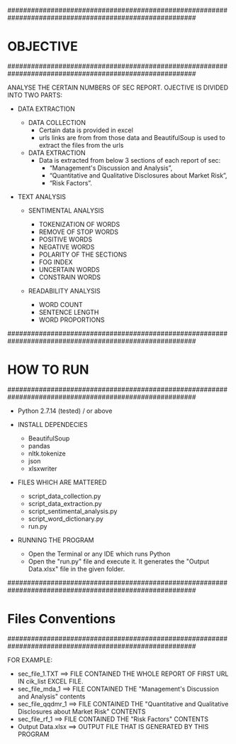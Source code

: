 ########################################################################################################
#                                                   OBJECTIVE
########################################################################################################

ANALYSE THE CERTAIN NUMBERS OF SEC REPORT. OJECTIVE IS DIVIDED INTO TWO PARTS:
* DATA EXTRACTION
    * DATA COLLECTION
        * Certain data is provided in excel
        * urls links are from from those data and BeautifulSoup is used to extract the files from the     urls
    * DATA EXTRACTION
        * Data is extracted from below 3 sections of each report of sec:
            * “Management's Discussion and Analysis”, 
            * “Quantitative and Qualitative Disclosures about Market Risk”,  
            * “Risk Factors”. 

* TEXT ANALYSIS
    * SENTIMENTAL ANALYSIS
        * TOKENIZATION OF WORDS
        * REMOVE OF STOP WORDS
        * POSITIVE WORDS
        * NEGATIVE WORDS
        * POLARITY OF THE SECTIONS
        * FOG INDEX
        * UNCERTAIN WORDS
        * CONSTRAIN WORDS

    * READABILITY ANALYSIS  
        * WORD COUNT
        * SENTENCE LENGTH
        * WORD PROPORTIONS


########################################################################################################
#                                           HOW TO RUN
########################################################################################################
* Python 2.7.14 (tested) / or above

* INSTALL DEPENDECIES
    * BeautifulSoup
    * pandas
    * nltk.tokenize
    * json
    * xlsxwriter 

* FILES WHICH ARE MATTERED
    * script_data_collection.py
    * script_data_extraction.py
    * script_sentimental_analysis.py
    * script_word_dictionary.py
    * run.py

* RUNNING THE PROGRAM
    * Open the Terminal or any IDE which runs Python
    * Open the "run.py" file and execute it. It generates the "Output Data.xlsx" file in the given folder.

########################################################################################################
#                                           Files Conventions
########################################################################################################

FOR EXAMPLE:
* sec_file_1.TXT ==> FILE CONTAINED THE WHOLE REPORT OF FIRST URL IN cik_list EXCEL FILE.
* sec_file_mda_1 ==> FILE CONTAINED THE "Management's Discussion and Analysis" contents
* sec_file_qqdmr_1 ==> FILE CONTAINED THE "Quantitative and Qualitative Disclosures about Market Risk" CONTENTS 
* sec_file_rf_1 ==> FILE CONTAINED THE "Risk Factors" CONTENTS
* Output Data.xlsx ==> OUTPUT FILE THAT IS GENERATED BY THIS PROGRAM
